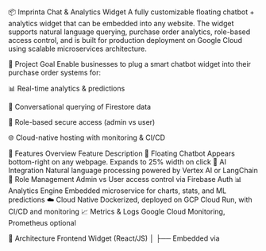 📦 Imprinta Chat & Analytics Widget
A fully customizable floating chatbot + analytics widget that can be embedded into any website. The widget supports natural language querying, purchase order analytics, role-based access control, and is built for production deployment on Google Cloud using scalable microservices architecture.

🚀 Project Goal
Enable businesses to plug a smart chatbot widget into their purchase order systems for:

📊 Real-time analytics & predictions

💬 Conversational querying of Firestore data

🔐 Role-based secure access (admin vs user)

🌐 Cloud-native hosting with monitoring & CI/CD

🎯 Features Overview
Feature	Description
💬 Floating Chatbot	Appears bottom-right on any webpage. Expands to 25% width on click
🧠 AI Integration	Natural language processing powered by Vertex AI or LangChain
🔐 Role Management	Admin vs User access control via Firebase Auth
📊 Analytics Engine	Embedded microservice for charts, stats, and ML predictions
☁️ Cloud Native	Dockerized, deployed on GCP Cloud Run, with CI/CD and monitoring
📈 Metrics & Logs	Google Cloud Monitoring, Prometheus optional

📁 Architecture
Frontend Widget (React/JS)
│
├── Embedded via <script> tag
│   └── Opens chat window (25% width)
│
└── API Layer (Cloud Run - Docker)
    ├── Service A: Chat/NLP (Node.js or Python)
    └── Service B: Analytics Engine (Python/Node.js)
        └── Role-check, Firestore queries, ML/Stats

Data Layer:
- Firebase Firestore (PO data)
- Firebase Auth (JWT + Role claims)
⚙️ Tech Stack
Layer	Tool/Service
Frontend	React + Tailwind + Web Components
Chat Backend	Node.js / Python + Vertex AI / LangChain
Data Store	Firebase Firestore
Auth	Firebase Auth with role-based rules
Container	Docker (2 services)
Hosting	Google Cloud Run
CI/CD	CircleCI + Google Cloud Build
Monitoring	GCP Monitoring + Logging (optionally Prometheus/Grafana)

🛠️ Development Roadmap

| Phase | Description | Status |
|-------|-------------|--------|
| 1 | 🧱 Widget UI - Embed + Click-to-Expand | ✅ Done / 🔄 In Progress |
| 2 | 🔌 Firebase Auth Integration | 🔄 In Progress |
| 3 | 🗣️ Chat API - Firestore Q&A (admin/user) | ⏳ Pending |
| 4 | 📦 Dockerize Microservices (Chat + Analytics) | ⏳ Pending |
| 5 | ☁️ Deploy to Cloud Run (GCP) | ⏳ Pending |
| 6 | 🔁 Setup CI/CD with CircleCI + Cloud Build | ⏳ Pending |
| 7 | 📊 Add Analytics + Basic Prediction | 📝 Planned |
| 8 | 🧠 Integrate Vertex AI / Gemini / LangChain | 📝 Planned |
| 9 | 📡 Monitoring Dashboard (GCP Logs, Metrics) | 📝 Planned |
| 10 | 🧪 Final Testing & Production Handoff | 📝 Planned |

Track all updates via Git commits + GitHub Projects board (or Issues).

🔐 Access Control Overview
Role	Access Capabilities
Admin	🔓 Full access to all PO data, analytics, downloads, prediction
User	🔒 View only own POs, restricted insights, no raw data export

Role stored as customClaims in Firebase Auth JWT

Enforced at API + Firestore rules level

🧪 Example Use Case
Query: "Show me the last 5 POs for vendor AlphaTech with status pending."

Bot Response:

Here are the last 5 purchase orders for AlphaTech with status "Pending":

PO1234 – 3 May 2025 – $4,500

PO1231 – 1 May 2025 – $2,800
(…and so on)

📦 Setup Instructions (Coming Soon)
 npm install for widget

 Firebase project setup

 Dockerfile and Cloud Run deploy instructions

 CircleCI .yml config

 .env variable structure and Firebase rules

🤝 Contributions
This project is currently under active development by the core team.
If you'd like to contribute, raise a discussion or fork the widget structure.

📌 License
MIT © 2025 | Built with ❤️ by Abi Raja and Contributors 